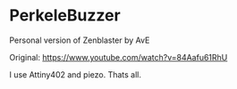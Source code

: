 # PerkeleBuzzer
Personal version of Zenblaster by AvE

Original: https://www.youtube.com/watch?v=84Aafu61RhU

I use Attiny402 and piezo. Thats all.
